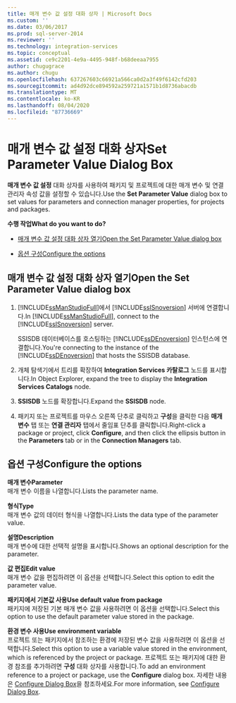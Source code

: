 ```yaml
---
title: 매개 변수 값 설정 대화 상자 | Microsoft Docs
ms.custom: ''
ms.date: 03/06/2017
ms.prod: sql-server-2014
ms.reviewer: ''
ms.technology: integration-services
ms.topic: conceptual
ms.assetid: ce9c2201-4e9a-4495-948f-b68deeaa7955
author: chugugrace
ms.author: chugu
ms.openlocfilehash: 637267603c66921a566ca0d2a3f49f6142cfd203
ms.sourcegitcommit: ad4d92dce894592a259721a1571b1d8736abacdb
ms.translationtype: MT
ms.contentlocale: ko-KR
ms.lasthandoff: 08/04/2020
ms.locfileid: "87736669"
---
```

# <a name="set-parameter-value-dialog-box"></a><span data-ttu-id="0cd4b-102">매개 변수 값 설정 대화 상자</span><span class="sxs-lookup"><span data-stu-id="0cd4b-102">Set Parameter Value Dialog Box</span></span>
  <span data-ttu-id="0cd4b-103">**매개 변수 값 설정** 대화 상자를 사용하여 패키지 및 프로젝트에 대한 매개 변수 및 연결 관리자 속성 값을 설정할 수 있습니다.</span><span class="sxs-lookup"><span data-stu-id="0cd4b-103">Use the **Set Parameter Value** dialog box to set values for parameters and connection manager properties, for projects and packages.</span></span>  
  
 <span data-ttu-id="0cd4b-104">**수행 작업**</span><span class="sxs-lookup"><span data-stu-id="0cd4b-104">**What do you want to do?**</span></span>  
  
-   [<span data-ttu-id="0cd4b-105">매개 변수 값 설정 대화 상자 열기</span><span class="sxs-lookup"><span data-stu-id="0cd4b-105">Open the Set Parameter Value dialog box</span></span>](#open_dialog)  
  
-   [<span data-ttu-id="0cd4b-106">옵션 구성</span><span class="sxs-lookup"><span data-stu-id="0cd4b-106">Configure the options</span></span>](#option)  
  
##  <a name="open-the-set-parameter-value-dialog-box"></a><a name="open_dialog"></a> <span data-ttu-id="0cd4b-107">매개 변수 값 설정 대화 상자 열기</span><span class="sxs-lookup"><span data-stu-id="0cd4b-107">Open the Set Parameter Value dialog box</span></span>  
  
1.  <span data-ttu-id="0cd4b-108">[!INCLUDE[ssManStudioFull](../../includes/ssmanstudiofull-md.md)]에서 [!INCLUDE[ssISnoversion](../../includes/ssisnoversion-md.md)] 서버에 연결합니다.</span><span class="sxs-lookup"><span data-stu-id="0cd4b-108">In [!INCLUDE[ssManStudioFull](../../includes/ssmanstudiofull-md.md)], connect to the [!INCLUDE[ssISnoversion](../../includes/ssisnoversion-md.md)] server.</span></span>  
  
     <span data-ttu-id="0cd4b-109">SSISDB 데이터베이스를 호스팅하는 [!INCLUDE[ssDEnoversion](../../includes/ssdenoversion-md.md)] 인스턴스에 연결합니다.</span><span class="sxs-lookup"><span data-stu-id="0cd4b-109">You're connecting to the instance of the [!INCLUDE[ssDEnoversion](../../includes/ssdenoversion-md.md)] that hosts the SSISDB database.</span></span>  
  
2.  <span data-ttu-id="0cd4b-110">개체 탐색기에서 트리를 확장하여 **Integration Services 카탈로그** 노드를 표시합니다.</span><span class="sxs-lookup"><span data-stu-id="0cd4b-110">In Object Explorer, expand the tree to display the **Integration Services Catalogs** node.</span></span>  
  
3.  <span data-ttu-id="0cd4b-111">**SSISDB** 노드를 확장합니다.</span><span class="sxs-lookup"><span data-stu-id="0cd4b-111">Expand the **SSISDB** node.</span></span>  
  
4.  <span data-ttu-id="0cd4b-112">패키지 또는 프로젝트를 마우스 오른쪽 단추로 클릭하고 **구성**을 클릭한 다음 **매개 변수** 탭 또는 **연결 관리자** 탭에서 줄임표 단추를 클릭합니다.</span><span class="sxs-lookup"><span data-stu-id="0cd4b-112">Right-click a package or project, click **Configure**, and then click the ellipsis button in the **Parameters** tab or in the **Connection Managers** tab.</span></span>  
  
##  <a name="configure-the-options"></a><a name="option"></a> <span data-ttu-id="0cd4b-113">옵션 구성</span><span class="sxs-lookup"><span data-stu-id="0cd4b-113">Configure the options</span></span>  
 <span data-ttu-id="0cd4b-114">**매개 변수**</span><span class="sxs-lookup"><span data-stu-id="0cd4b-114">**Parameter**</span></span>  
 <span data-ttu-id="0cd4b-115">매개 변수 이름을 나열합니다.</span><span class="sxs-lookup"><span data-stu-id="0cd4b-115">Lists the parameter name.</span></span>  
  
 <span data-ttu-id="0cd4b-116">**형식**</span><span class="sxs-lookup"><span data-stu-id="0cd4b-116">**Type**</span></span>  
 <span data-ttu-id="0cd4b-117">매개 변수 값의 데이터 형식을 나열합니다.</span><span class="sxs-lookup"><span data-stu-id="0cd4b-117">Lists the data type of the parameter value.</span></span>  
  
 <span data-ttu-id="0cd4b-118">**설명**</span><span class="sxs-lookup"><span data-stu-id="0cd4b-118">**Description**</span></span>  
 <span data-ttu-id="0cd4b-119">매개 변수에 대한 선택적 설명을 표시합니다.</span><span class="sxs-lookup"><span data-stu-id="0cd4b-119">Shows an optional description for the parameter.</span></span>  
  
 <span data-ttu-id="0cd4b-120">**값 편집**</span><span class="sxs-lookup"><span data-stu-id="0cd4b-120">**Edit value**</span></span>  
 <span data-ttu-id="0cd4b-121">매개 변수 값을 편집하려면 이 옵션을 선택합니다.</span><span class="sxs-lookup"><span data-stu-id="0cd4b-121">Select this option to edit the parameter value.</span></span>  
  
 <span data-ttu-id="0cd4b-122">**패키지에서 기본값 사용**</span><span class="sxs-lookup"><span data-stu-id="0cd4b-122">**Use default value from package**</span></span>  
 <span data-ttu-id="0cd4b-123">패키지에 저장된 기본 매개 변수 값을 사용하려면 이 옵션을 선택합니다.</span><span class="sxs-lookup"><span data-stu-id="0cd4b-123">Select this option to use the default parameter value stored in the package.</span></span>  
  
 <span data-ttu-id="0cd4b-124">**환경 변수 사용**</span><span class="sxs-lookup"><span data-stu-id="0cd4b-124">**Use environment variable**</span></span>  
 <span data-ttu-id="0cd4b-125">프로젝트 또는 패키지에서 참조하는 환경에 저장된 변수 값을 사용하려면 이 옵션을 선택합니다.</span><span class="sxs-lookup"><span data-stu-id="0cd4b-125">Select this option to use a variable value stored in the environment, which is referenced by the project or package.</span></span> <span data-ttu-id="0cd4b-126">프로젝트 또는 패키지에 대한 환경 참조를 추가하려면 **구성** 대화 상자를 사용합니다.</span><span class="sxs-lookup"><span data-stu-id="0cd4b-126">To add an environment reference to a project or package, use the **Configure** dialog box.</span></span> <span data-ttu-id="0cd4b-127">자세한 내용은 [Configure Dialog Box](configure-dialog-box.md)을 참조하세요.</span><span class="sxs-lookup"><span data-stu-id="0cd4b-127">For more information, see [Configure Dialog Box](configure-dialog-box.md).</span></span>  
  
  
